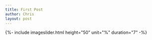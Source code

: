 ```yaml
---
title: First Post
author: Chris
layout: post
---
```


{%- include imageslider.html height="50" unit="%" duration="7" -%}
